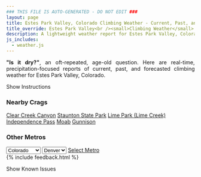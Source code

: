 ```yaml
---
### THIS FILE IS AUTO-GENERATED - DO NOT EDIT ###
layout: page
title: Estes Park Valley, Colorado Climbing Weather - Current, Past, and Forecasted Report
title_override: Estes Park Valley<br /><small>Climbing Weather</small>
description: A lightweight weather report for Estes Park Valley, Colorado. Optimized for slow internet connections.
js_includes:
  - weather.js
---
```


<section class="measure center lh-copy f5-ns f6 ph2 mv4" style="text-align: justify;">
<strong>"Is it dry?"</strong>, an oft-repeated, age-old question. Here are real-time,
precipitation-focused reports of current, past, and forecasted climbing weather for Estes Park Valley, Colorado.
</section>

<p id="settings-toggle" class="mw5 b center tc hover-light-red black-70 pointer">Show Instructions</p>
<section id="settings" class="overflow-hidden" style="display:none;">
    <div class="mv2 ph2 center">
        <div class="fn f6 tc pv2">
            <p class="measure lh-copy center"><strong>Show/hide hourly forecasts</strong> by clicking the desired day.</p>
            <hr class="mw5 p0 mv2 o-60 b0 bt b--light-red light-red bg-light-red">
            <p class="measure lh-copy center"><strong>Current and Past conditions</strong> are measured by the nearest weather station. <strong>Forecast conditions</strong> are calculated and polled separately.</p>
            <hr class="mw5 p0 mv2 o-60 b0 bt b--light-red light-red bg-light-red">
            <p class="measure lh-copy center"><strong>Having issues?</strong> Try <a id="clear-cache" class="no-underline relative fancy-link light-red hover-light-red" href="#">clearing the local cache</a>.</p>
            <hr class="mw5 p0 mv2 o-60 b0 bt b--light-red light-red bg-light-red">
            <p class="measure lh-copy center">Weather data sourced from <a class="no-underline fancy-link relative light-red" target="_blank" href="https://www.weather.gov/documentation/services-web-api">weather.gov</a>.</p>
        </div>
    </div>
</section>
<section id="weather" data-crag="estes-park-valley-colorado" class="mv4-ns mv3 ph2 center"></section>
<section id="nearby" class="tc lh-copy">
  <h3>Nearby Crags</h3>
<a class="nowrap no-underline fancy-link relative light-red mh3" href="/crags/clear-creek-canyon-colorado-weather.html">Clear Creek Canyon</a>
<a class="nowrap no-underline fancy-link relative light-red mh3" href="/crags/staunton-state-park-colorado-weather.html">Staunton State Park</a>
<a class="nowrap no-underline fancy-link relative light-red mh3" href="/crags/lime-park-lime-creek-colorado-weather.html">Lime Park (Lime Creek)</a>
<a class="nowrap no-underline fancy-link relative light-red mh3" href="/crags/independence-pass-colorado-weather.html">Independence Pass</a>
<a class="nowrap no-underline fancy-link relative light-red mh3" href="/crags/moab-utah-weather.html">Moab</a>
<a class="nowrap no-underline fancy-link relative light-red mh3" href="/crags/gunnison-colorado-weather.html">Gunnison</a>
</section>
<section id="nearby" class="tc lh-copy">
  <h3>Other Metros</h3>
  <select class="ma1 bg-near-white pa2" id="stateSel">
    <option value="Texas">Texas</option>
    <option value="Washington">Washington</option>
    <option value="Colorado" selected>Colorado</option>
    <option value="Tennessee">Tennessee</option>
    <option value="Utah">Utah</option>
    <option value="California">California</option>
  </select>
  <select class="ma1 bg-near-white pa2" id="citySel">
    <option value="Denver" selected>Denver</option>
  </select>
  <a id="selectMetro" class="f6 link dim ph3 pv2 ma1 dib white bg-light-red" href="/crags/denver-colorado-weather.html">Select Metro</a>
  <script>
    var states = [];
    states["Texas"] = "Austin"
    states["Washington"] = "Seattle"
    states["Colorado"] = "Denver"
    states["Tennessee"] = "Nashville"
    states["Utah"] = "Salt Lake City"
    states["California"] = "San Francisco|Los Angeles"
  </script>
</section>
{% include feedback.html %}
<p id="issues-toggle" class="mw5 b center tc hover-light-red black-70 pointer">Show Known Issues</p>
<section id="issues" class="overflow-hidden tc f6">
</section>

<script>
  var weekly_BOU_46_92 = {"updated":"2022-02-19T21:54:05+00:00","units":"us","forecastGenerator":"BaselineForecastGenerator","generatedAt":"2022-02-20T08:36:41+00:00","updateTime":"2022-02-19T21:54:05+00:00","validTimes":"2022-02-19T15:00:00+00:00/P7DT13H","elevation":{"unitCode":"wmoUnit:m","value":2542.9464},"periods":[{"number":1,"name":"Overnight","startTime":"2022-02-20T01:00:00-07:00","endTime":"2022-02-20T06:00:00-07:00","isDaytime":false,"temperature":28,"temperatureUnit":"F","temperatureTrend":null,"windSpeed":"24 to 33 mph","windDirection":"WSW","icon":"https://api.weather.gov/icons/land/night/wind_sct?size=medium","shortForecast":"Partly Cloudy","detailedForecast":"Partly cloudy, with a low around 28. West southwest wind 24 to 33 mph, with gusts as high as 53 mph."},{"number":2,"name":"Sunday","startTime":"2022-02-20T06:00:00-07:00","endTime":"2022-02-20T18:00:00-07:00","isDaytime":true,"temperature":47,"temperatureUnit":"F","temperatureTrend":"falling","windSpeed":"15 to 22 mph","windDirection":"SW","icon":"https://api.weather.gov/icons/land/day/wind_sct?size=medium","shortForecast":"Mostly Sunny","detailedForecast":"Mostly sunny. High near 47, with temperatures falling to around 41 in the afternoon. Southwest wind 15 to 22 mph, with gusts as high as 35 mph."},{"number":3,"name":"Sunday Night","startTime":"2022-02-20T18:00:00-07:00","endTime":"2022-02-21T06:00:00-07:00","isDaytime":false,"temperature":25,"temperatureUnit":"F","temperatureTrend":"rising","windSpeed":"14 to 17 mph","windDirection":"WSW","icon":"https://api.weather.gov/icons/land/night/sct/snow,20?size=medium","shortForecast":"Partly Cloudy then Slight Chance Light Snow","detailedForecast":"A slight chance of snow after 5am. Partly cloudy. Low around 25, with temperatures rising to around 28 overnight. West southwest wind 14 to 17 mph, with gusts as high as 28 mph. Chance of precipitation is 20%."},{"number":4,"name":"Washington's Birthday","startTime":"2022-02-21T06:00:00-07:00","endTime":"2022-02-21T18:00:00-07:00","isDaytime":true,"temperature":34,"temperatureUnit":"F","temperatureTrend":null,"windSpeed":"17 mph","windDirection":"SSW","icon":"https://api.weather.gov/icons/land/day/snow,70/snow,90?size=medium","shortForecast":"Snow","detailedForecast":"Snow. Partly sunny, with a high near 34. South southwest wind around 17 mph, with gusts as high as 31 mph. Chance of precipitation is 90%. New snow accumulation of 2 to 4 inches possible."},{"number":5,"name":"Monday Night","startTime":"2022-02-21T18:00:00-07:00","endTime":"2022-02-22T06:00:00-07:00","isDaytime":false,"temperature":4,"temperatureUnit":"F","temperatureTrend":null,"windSpeed":"8 to 14 mph","windDirection":"ESE","icon":"https://api.weather.gov/icons/land/night/snow,90/snow,70?size=medium","shortForecast":"Snow","detailedForecast":"Snow. Mostly cloudy, with a low around 4. East southeast wind 8 to 14 mph, with gusts as high as 24 mph. Chance of precipitation is 90%. New snow accumulation of 2 to 4 inches possible."},{"number":6,"name":"Tuesday","startTime":"2022-02-22T06:00:00-07:00","endTime":"2022-02-22T18:00:00-07:00","isDaytime":true,"temperature":11,"temperatureUnit":"F","temperatureTrend":null,"windSpeed":"8 to 15 mph","windDirection":"SE","icon":"https://api.weather.gov/icons/land/day/snow,80/snow,90?size=medium","shortForecast":"Light Snow","detailedForecast":"Snow. Mostly cloudy, with a high near 11. Chance of precipitation is 90%. New snow accumulation of 1 to 3 inches possible."},{"number":7,"name":"Tuesday Night","startTime":"2022-02-22T18:00:00-07:00","endTime":"2022-02-23T06:00:00-07:00","isDaytime":false,"temperature":-2,"temperatureUnit":"F","temperatureTrend":null,"windSpeed":"13 mph","windDirection":"SSE","icon":"https://api.weather.gov/icons/land/night/snow,90/snow,80?size=medium","shortForecast":"Light Snow","detailedForecast":"Snow. Cloudy, with a low around -2. Chance of precipitation is 90%. New snow accumulation of 1 to 3 inches possible."},{"number":8,"name":"Wednesday","startTime":"2022-02-23T06:00:00-07:00","endTime":"2022-02-23T18:00:00-07:00","isDaytime":true,"temperature":10,"temperatureUnit":"F","temperatureTrend":null,"windSpeed":"12 to 15 mph","windDirection":"SSE","icon":"https://api.weather.gov/icons/land/day/snow?size=medium","shortForecast":"Snow","detailedForecast":"Snow. Mostly cloudy, with a high near 10. New snow accumulation of 2 to 4 inches possible."},{"number":9,"name":"Wednesday Night","startTime":"2022-02-23T18:00:00-07:00","endTime":"2022-02-24T06:00:00-07:00","isDaytime":false,"temperature":1,"temperatureUnit":"F","temperatureTrend":null,"windSpeed":"13 mph","windDirection":"SW","icon":"https://api.weather.gov/icons/land/night/snow?size=medium","shortForecast":"Light Snow Likely","detailedForecast":"Snow likely before 5am. Mostly cloudy, with a low around 1. New snow accumulation of less than one inch possible."},{"number":10,"name":"Thursday","startTime":"2022-02-24T06:00:00-07:00","endTime":"2022-02-24T18:00:00-07:00","isDaytime":true,"temperature":21,"temperatureUnit":"F","temperatureTrend":null,"windSpeed":"10 to 16 mph","windDirection":"W","icon":"https://api.weather.gov/icons/land/day/snow?size=medium","shortForecast":"Chance Light Snow","detailedForecast":"A chance of snow between 11am and 5pm. Mostly sunny, with a high near 21."},{"number":11,"name":"Thursday Night","startTime":"2022-02-24T18:00:00-07:00","endTime":"2022-02-25T06:00:00-07:00","isDaytime":false,"temperature":5,"temperatureUnit":"F","temperatureTrend":null,"windSpeed":"16 to 20 mph","windDirection":"W","icon":"https://api.weather.gov/icons/land/night/blizzard?size=medium","shortForecast":"Patchy Blowing Snow","detailedForecast":"Patchy blowing snow after 11pm. Partly cloudy, with a low around 5."},{"number":12,"name":"Friday","startTime":"2022-02-25T06:00:00-07:00","endTime":"2022-02-25T18:00:00-07:00","isDaytime":true,"temperature":26,"temperatureUnit":"F","temperatureTrend":null,"windSpeed":"17 to 21 mph","windDirection":"W","icon":"https://api.weather.gov/icons/land/day/blizzard?size=medium","shortForecast":"Patchy Blowing Snow","detailedForecast":"Patchy blowing snow before 5pm. Mostly sunny, with a high near 26."},{"number":13,"name":"Friday Night","startTime":"2022-02-25T18:00:00-07:00","endTime":"2022-02-26T06:00:00-07:00","isDaytime":false,"temperature":12,"temperatureUnit":"F","temperatureTrend":null,"windSpeed":"17 mph","windDirection":"W","icon":"https://api.weather.gov/icons/land/night/sct?size=medium","shortForecast":"Partly Cloudy","detailedForecast":"Partly cloudy, with a low around 12."},{"number":14,"name":"Saturday","startTime":"2022-02-26T06:00:00-07:00","endTime":"2022-02-26T18:00:00-07:00","isDaytime":true,"temperature":32,"temperatureUnit":"F","temperatureTrend":null,"windSpeed":"17 mph","windDirection":"W","icon":"https://api.weather.gov/icons/land/day/blizzard?size=medium","shortForecast":"Patchy Blowing Snow","detailedForecast":"Patchy blowing snow between 11am and 5pm. Mostly sunny, with a high near 32."}]}
  var hourly_BOU_46_92 = {"@context":["https://geojson.org/geojson-ld/geojson-context.jsonld",{"@version":"1.1","wx":"https://api.weather.gov/ontology#","geo":"http://www.opengis.net/ont/geosparql#","unit":"http://codes.wmo.int/common/unit/","@vocab":"https://api.weather.gov/ontology#"}],"type":"Feature","geometry":{"type":"Polygon","coordinates":[[[-105.5332704,40.4141984],[-105.5310309,40.3922896],[-105.5022871,40.393991199999995],[-105.5045206,40.415900099999995],[-105.5332704,40.4141984]]]},"properties":{"updated":"2022-02-19T21:54:05+00:00","units":"us","forecastGenerator":"HourlyForecastGenerator","generatedAt":"2022-02-20T08:36:43+00:00","updateTime":"2022-02-19T21:54:05+00:00","validTimes":"2022-02-19T15:00:00+00:00/P7DT13H","elevation":{"unitCode":"wmoUnit:m","value":2542.9464},"periods":[{"number":1,"name":"","startTime":"2022-02-20T01:00:00-07:00","endTime":"2022-02-20T02:00:00-07:00","isDaytime":false,"temperature":30,"temperatureUnit":"F","temperatureTrend":null,"windSpeed":"33 mph","windDirection":"W","icon":"https://api.weather.gov/icons/land/night/wind_few?size=small","shortForecast":"Mostly Clear","detailedForecast":""},{"number":2,"name":"","startTime":"2022-02-20T02:00:00-07:00","endTime":"2022-02-20T03:00:00-07:00","isDaytime":false,"temperature":30,"temperatureUnit":"F","temperatureTrend":null,"windSpeed":"31 mph","windDirection":"W","icon":"https://api.weather.gov/icons/land/night/wind_few?size=small","shortForecast":"Mostly Clear","detailedForecast":""},{"number":3,"name":"","startTime":"2022-02-20T03:00:00-07:00","endTime":"2022-02-20T04:00:00-07:00","isDaytime":false,"temperature":29,"temperatureUnit":"F","temperatureTrend":null,"windSpeed":"30 mph","windDirection":"WSW","icon":"https://api.weather.gov/icons/land/night/wind_sct?size=small","shortForecast":"Partly Cloudy","detailedForecast":""},{"number":4,"name":"","startTime":"2022-02-20T04:00:00-07:00","endTime":"2022-02-20T05:00:00-07:00","isDaytime":false,"temperature":29,"temperatureUnit":"F","temperatureTrend":null,"windSpeed":"29 mph","windDirection":"W","icon":"https://api.weather.gov/icons/land/night/wind_sct?size=small","shortForecast":"Partly Cloudy","detailedForecast":""},{"number":5,"name":"","startTime":"2022-02-20T05:00:00-07:00","endTime":"2022-02-20T06:00:00-07:00","isDaytime":false,"temperature":28,"temperatureUnit":"F","temperatureTrend":null,"windSpeed":"24 mph","windDirection":"WSW","icon":"https://api.weather.gov/icons/land/night/wind_sct?size=small","shortForecast":"Partly Cloudy","detailedForecast":""},{"number":6,"name":"","startTime":"2022-02-20T06:00:00-07:00","endTime":"2022-02-20T07:00:00-07:00","isDaytime":true,"temperature":28,"temperatureUnit":"F","temperatureTrend":null,"windSpeed":"22 mph","windDirection":"WSW","icon":"https://api.weather.gov/icons/land/day/wind_sct?size=small","shortForecast":"Mostly Sunny","detailedForecast":""},{"number":7,"name":"","startTime":"2022-02-20T07:00:00-07:00","endTime":"2022-02-20T08:00:00-07:00","isDaytime":true,"temperature":28,"temperatureUnit":"F","temperatureTrend":null,"windSpeed":"16 mph","windDirection":"SW","icon":"https://api.weather.gov/icons/land/day/sct?size=small","shortForecast":"Mostly Sunny","detailedForecast":""},{"number":8,"name":"","startTime":"2022-02-20T08:00:00-07:00","endTime":"2022-02-20T09:00:00-07:00","isDaytime":true,"temperature":30,"temperatureUnit":"F","temperatureTrend":null,"windSpeed":"15 mph","windDirection":"SW","icon":"https://api.weather.gov/icons/land/day/sct?size=small","shortForecast":"Mostly Sunny","detailedForecast":""},{"number":9,"name":"","startTime":"2022-02-20T09:00:00-07:00","endTime":"2022-02-20T10:00:00-07:00","isDaytime":true,"temperature":34,"temperatureUnit":"F","temperatureTrend":null,"windSpeed":"17 mph","windDirection":"SW","icon":"https://api.weather.gov/icons/land/day/sct?size=small","shortForecast":"Mostly Sunny","detailedForecast":""},{"number":10,"name":"","startTime":"2022-02-20T10:00:00-07:00","endTime":"2022-02-20T11:00:00-07:00","isDaytime":true,"temperature":38,"temperatureUnit":"F","temperatureTrend":null,"windSpeed":"17 mph","windDirection":"SW","icon":"https://api.weather.gov/icons/land/day/sct?size=small","shortForecast":"Mostly Sunny","detailedForecast":""},{"number":11,"name":"","startTime":"2022-02-20T11:00:00-07:00","endTime":"2022-02-20T12:00:00-07:00","isDaytime":true,"temperature":43,"temperatureUnit":"F","temperatureTrend":null,"windSpeed":"16 mph","windDirection":"SW","icon":"https://api.weather.gov/icons/land/day/few?size=small","shortForecast":"Sunny","detailedForecast":""},{"number":12,"name":"","startTime":"2022-02-20T12:00:00-07:00","endTime":"2022-02-20T13:00:00-07:00","isDaytime":true,"temperature":46,"temperatureUnit":"F","temperatureTrend":null,"windSpeed":"17 mph","windDirection":"SW","icon":"https://api.weather.gov/icons/land/day/few?size=small","shortForecast":"Sunny","detailedForecast":""},{"number":13,"name":"","startTime":"2022-02-20T13:00:00-07:00","endTime":"2022-02-20T14:00:00-07:00","isDaytime":true,"temperature":47,"temperatureUnit":"F","temperatureTrend":null,"windSpeed":"20 mph","windDirection":"SW","icon":"https://api.weather.gov/icons/land/day/few?size=small","shortForecast":"Sunny","detailedForecast":""},{"number":14,"name":"","startTime":"2022-02-20T14:00:00-07:00","endTime":"2022-02-20T15:00:00-07:00","isDaytime":true,"temperature":46,"temperatureUnit":"F","temperatureTrend":null,"windSpeed":"20 mph","windDirection":"SW","icon":"https://api.weather.gov/icons/land/day/few?size=small","shortForecast":"Sunny","detailedForecast":""},{"number":15,"name":"","startTime":"2022-02-20T15:00:00-07:00","endTime":"2022-02-20T16:00:00-07:00","isDaytime":true,"temperature":45,"temperatureUnit":"F","temperatureTrend":null,"windSpeed":"18 mph","windDirection":"SW","icon":"https://api.weather.gov/icons/land/day/few?size=small","shortForecast":"Sunny","detailedForecast":""},{"number":16,"name":"","startTime":"2022-02-20T16:00:00-07:00","endTime":"2022-02-20T17:00:00-07:00","isDaytime":true,"temperature":44,"temperatureUnit":"F","temperatureTrend":null,"windSpeed":"18 mph","windDirection":"SW","icon":"https://api.weather.gov/icons/land/day/few?size=small","shortForecast":"Sunny","detailedForecast":""},{"number":17,"name":"","startTime":"2022-02-20T17:00:00-07:00","endTime":"2022-02-20T18:00:00-07:00","isDaytime":true,"temperature":41,"temperatureUnit":"F","temperatureTrend":null,"windSpeed":"17 mph","windDirection":"SW","icon":"https://api.weather.gov/icons/land/day/sct?size=small","shortForecast":"Mostly Sunny","detailedForecast":""},{"number":18,"name":"","startTime":"2022-02-20T18:00:00-07:00","endTime":"2022-02-20T19:00:00-07:00","isDaytime":false,"temperature":40,"temperatureUnit":"F","temperatureTrend":null,"windSpeed":"16 mph","windDirection":"SW","icon":"https://api.weather.gov/icons/land/night/sct?size=small","shortForecast":"Partly Cloudy","detailedForecast":""},{"number":19,"name":"","startTime":"2022-02-20T19:00:00-07:00","endTime":"2022-02-20T20:00:00-07:00","isDaytime":false,"temperature":38,"temperatureUnit":"F","temperatureTrend":null,"windSpeed":"15 mph","windDirection":"WSW","icon":"https://api.weather.gov/icons/land/night/sct?size=small","shortForecast":"Partly Cloudy","detailedForecast":""},{"number":20,"name":"","startTime":"2022-02-20T20:00:00-07:00","endTime":"2022-02-20T21:00:00-07:00","isDaytime":false,"temperature":36,"temperatureUnit":"F","temperatureTrend":null,"windSpeed":"15 mph","windDirection":"WSW","icon":"https://api.weather.gov/icons/land/night/sct?size=small","shortForecast":"Partly Cloudy","detailedForecast":""},{"number":21,"name":"","startTime":"2022-02-20T21:00:00-07:00","endTime":"2022-02-20T22:00:00-07:00","isDaytime":false,"temperature":36,"temperatureUnit":"F","temperatureTrend":null,"windSpeed":"15 mph","windDirection":"WSW","icon":"https://api.weather.gov/icons/land/night/sct?size=small","shortForecast":"Partly Cloudy","detailedForecast":""},{"number":22,"name":"","startTime":"2022-02-20T22:00:00-07:00","endTime":"2022-02-20T23:00:00-07:00","isDaytime":false,"temperature":36,"temperatureUnit":"F","temperatureTrend":null,"windSpeed":"16 mph","windDirection":"WSW","icon":"https://api.weather.gov/icons/land/night/sct?size=small","shortForecast":"Partly Cloudy","detailedForecast":""},{"number":23,"name":"","startTime":"2022-02-20T23:00:00-07:00","endTime":"2022-02-21T00:00:00-07:00","isDaytime":false,"temperature":35,"temperatureUnit":"F","temperatureTrend":null,"windSpeed":"17 mph","windDirection":"WSW","icon":"https://api.weather.gov/icons/land/night/sct?size=small","shortForecast":"Partly Cloudy","detailedForecast":""},{"number":24,"name":"","startTime":"2022-02-21T00:00:00-07:00","endTime":"2022-02-21T01:00:00-07:00","isDaytime":false,"temperature":34,"temperatureUnit":"F","temperatureTrend":null,"windSpeed":"17 mph","windDirection":"WSW","icon":"https://api.weather.gov/icons/land/night/sct?size=small","shortForecast":"Partly Cloudy","detailedForecast":""},{"number":25,"name":"","startTime":"2022-02-21T01:00:00-07:00","endTime":"2022-02-21T02:00:00-07:00","isDaytime":false,"temperature":33,"temperatureUnit":"F","temperatureTrend":null,"windSpeed":"17 mph","windDirection":"W","icon":"https://api.weather.gov/icons/land/night/sct?size=small","shortForecast":"Partly Cloudy","detailedForecast":""},{"number":26,"name":"","startTime":"2022-02-21T02:00:00-07:00","endTime":"2022-02-21T03:00:00-07:00","isDaytime":false,"temperature":31,"temperatureUnit":"F","temperatureTrend":null,"windSpeed":"17 mph","windDirection":"W","icon":"https://api.weather.gov/icons/land/night/sct?size=small","shortForecast":"Partly Cloudy","detailedForecast":""},{"number":27,"name":"","startTime":"2022-02-21T03:00:00-07:00","endTime":"2022-02-21T04:00:00-07:00","isDaytime":false,"temperature":29,"temperatureUnit":"F","temperatureTrend":null,"windSpeed":"16 mph","windDirection":"W","icon":"https://api.weather.gov/icons/land/night/sct?size=small","shortForecast":"Partly Cloudy","detailedForecast":""},{"number":28,"name":"","startTime":"2022-02-21T04:00:00-07:00","endTime":"2022-02-21T05:00:00-07:00","isDaytime":false,"temperature":29,"temperatureUnit":"F","temperatureTrend":null,"windSpeed":"16 mph","windDirection":"W","icon":"https://api.weather.gov/icons/land/night/sct?size=small","shortForecast":"Partly Cloudy","detailedForecast":""},{"number":29,"name":"","startTime":"2022-02-21T05:00:00-07:00","endTime":"2022-02-21T06:00:00-07:00","isDaytime":false,"temperature":28,"temperatureUnit":"F","temperatureTrend":null,"windSpeed":"14 mph","windDirection":"WSW","icon":"https://api.weather.gov/icons/land/night/snow?size=small","shortForecast":"Slight Chance Light Snow","detailedForecast":""},{"number":30,"name":"","startTime":"2022-02-21T06:00:00-07:00","endTime":"2022-02-21T07:00:00-07:00","isDaytime":true,"temperature":28,"temperatureUnit":"F","temperatureTrend":null,"windSpeed":"15 mph","windDirection":"WSW","icon":"https://api.weather.gov/icons/land/day/snow?size=small","shortForecast":"Slight Chance Light Snow","detailedForecast":""},{"number":31,"name":"","startTime":"2022-02-21T07:00:00-07:00","endTime":"2022-02-21T08:00:00-07:00","isDaytime":true,"temperature":28,"temperatureUnit":"F","temperatureTrend":null,"windSpeed":"15 mph","windDirection":"WSW","icon":"https://api.weather.gov/icons/land/day/snow?size=small","shortForecast":"Slight Chance Light Snow","detailedForecast":""},{"number":32,"name":"","startTime":"2022-02-21T08:00:00-07:00","endTime":"2022-02-21T09:00:00-07:00","isDaytime":true,"temperature":28,"temperatureUnit":"F","temperatureTrend":null,"windSpeed":"16 mph","windDirection":"WSW","icon":"https://api.weather.gov/icons/land/day/snow?size=small","shortForecast":"Slight Chance Light Snow","detailedForecast":""},{"number":33,"name":"","startTime":"2022-02-21T09:00:00-07:00","endTime":"2022-02-21T10:00:00-07:00","isDaytime":true,"temperature":29,"temperatureUnit":"F","temperatureTrend":null,"windSpeed":"16 mph","windDirection":"WSW","icon":"https://api.weather.gov/icons/land/day/snow?size=small","shortForecast":"Slight Chance Light Snow","detailedForecast":""},{"number":34,"name":"","startTime":"2022-02-21T10:00:00-07:00","endTime":"2022-02-21T11:00:00-07:00","isDaytime":true,"temperature":30,"temperatureUnit":"F","temperatureTrend":null,"windSpeed":"17 mph","windDirection":"SW","icon":"https://api.weather.gov/icons/land/day/snow?size=small","shortForecast":"Slight Chance Light Snow","detailedForecast":""},{"number":35,"name":"","startTime":"2022-02-21T11:00:00-07:00","endTime":"2022-02-21T12:00:00-07:00","isDaytime":true,"temperature":31,"temperatureUnit":"F","temperatureTrend":null,"windSpeed":"17 mph","windDirection":"SW","icon":"https://api.weather.gov/icons/land/day/snow?size=small","shortForecast":"Light Snow Likely","detailedForecast":""},{"number":36,"name":"","startTime":"2022-02-21T12:00:00-07:00","endTime":"2022-02-21T13:00:00-07:00","isDaytime":true,"temperature":31,"temperatureUnit":"F","temperatureTrend":null,"windSpeed":"17 mph","windDirection":"SW","icon":"https://api.weather.gov/icons/land/day/snow?size=small","shortForecast":"Light Snow Likely","detailedForecast":""},{"number":37,"name":"","startTime":"2022-02-21T13:00:00-07:00","endTime":"2022-02-21T14:00:00-07:00","isDaytime":true,"temperature":31,"temperatureUnit":"F","temperatureTrend":null,"windSpeed":"17 mph","windDirection":"SSW","icon":"https://api.weather.gov/icons/land/day/snow?size=small","shortForecast":"Light Snow Likely","detailedForecast":""},{"number":38,"name":"","startTime":"2022-02-21T14:00:00-07:00","endTime":"2022-02-21T15:00:00-07:00","isDaytime":true,"temperature":30,"temperatureUnit":"F","temperatureTrend":null,"windSpeed":"17 mph","windDirection":"SSW","icon":"https://api.weather.gov/icons/land/day/snow?size=small","shortForecast":"Light Snow Likely","detailedForecast":""},{"number":39,"name":"","startTime":"2022-02-21T15:00:00-07:00","endTime":"2022-02-21T16:00:00-07:00","isDaytime":true,"temperature":29,"temperatureUnit":"F","temperatureTrend":null,"windSpeed":"16 mph","windDirection":"S","icon":"https://api.weather.gov/icons/land/day/snow?size=small","shortForecast":"Light Snow Likely","detailedForecast":""},{"number":40,"name":"","startTime":"2022-02-21T16:00:00-07:00","endTime":"2022-02-21T17:00:00-07:00","isDaytime":true,"temperature":27,"temperatureUnit":"F","temperatureTrend":null,"windSpeed":"16 mph","windDirection":"SE","icon":"https://api.weather.gov/icons/land/day/snow?size=small","shortForecast":"Light Snow Likely","detailedForecast":""},{"number":41,"name":"","startTime":"2022-02-21T17:00:00-07:00","endTime":"2022-02-21T18:00:00-07:00","isDaytime":true,"temperature":26,"temperatureUnit":"F","temperatureTrend":null,"windSpeed":"15 mph","windDirection":"ESE","icon":"https://api.weather.gov/icons/land/day/snow?size=small","shortForecast":"Snow","detailedForecast":""},{"number":42,"name":"","startTime":"2022-02-21T18:00:00-07:00","endTime":"2022-02-21T19:00:00-07:00","isDaytime":false,"temperature":23,"temperatureUnit":"F","temperatureTrend":null,"windSpeed":"14 mph","windDirection":"ESE","icon":"https://api.weather.gov/icons/land/night/snow?size=small","shortForecast":"Snow","detailedForecast":""},{"number":43,"name":"","startTime":"2022-02-21T19:00:00-07:00","endTime":"2022-02-21T20:00:00-07:00","isDaytime":false,"temperature":20,"temperatureUnit":"F","temperatureTrend":null,"windSpeed":"14 mph","windDirection":"ESE","icon":"https://api.weather.gov/icons/land/night/snow?size=small","shortForecast":"Snow","detailedForecast":""},{"number":44,"name":"","startTime":"2022-02-21T20:00:00-07:00","endTime":"2022-02-21T21:00:00-07:00","isDaytime":false,"temperature":17,"temperatureUnit":"F","temperatureTrend":null,"windSpeed":"13 mph","windDirection":"E","icon":"https://api.weather.gov/icons/land/night/snow?size=small","shortForecast":"Snow","detailedForecast":""},{"number":45,"name":"","startTime":"2022-02-21T21:00:00-07:00","endTime":"2022-02-21T22:00:00-07:00","isDaytime":false,"temperature":15,"temperatureUnit":"F","temperatureTrend":null,"windSpeed":"13 mph","windDirection":"E","icon":"https://api.weather.gov/icons/land/night/snow?size=small","shortForecast":"Snow","detailedForecast":""},{"number":46,"name":"","startTime":"2022-02-21T22:00:00-07:00","endTime":"2022-02-21T23:00:00-07:00","isDaytime":false,"temperature":14,"temperatureUnit":"F","temperatureTrend":null,"windSpeed":"13 mph","windDirection":"ESE","icon":"https://api.weather.gov/icons/land/night/snow?size=small","shortForecast":"Snow","detailedForecast":""},{"number":47,"name":"","startTime":"2022-02-21T23:00:00-07:00","endTime":"2022-02-22T00:00:00-07:00","isDaytime":false,"temperature":13,"temperatureUnit":"F","temperatureTrend":null,"windSpeed":"13 mph","windDirection":"ESE","icon":"https://api.weather.gov/icons/land/night/snow?size=small","shortForecast":"Light Snow Likely","detailedForecast":""},{"number":48,"name":"","startTime":"2022-02-22T00:00:00-07:00","endTime":"2022-02-22T01:00:00-07:00","isDaytime":false,"temperature":12,"temperatureUnit":"F","temperatureTrend":null,"windSpeed":"12 mph","windDirection":"ESE","icon":"https://api.weather.gov/icons/land/night/snow?size=small","shortForecast":"Light Snow Likely","detailedForecast":""},{"number":49,"name":"","startTime":"2022-02-22T01:00:00-07:00","endTime":"2022-02-22T02:00:00-07:00","isDaytime":false,"temperature":11,"temperatureUnit":"F","temperatureTrend":null,"windSpeed":"12 mph","windDirection":"ESE","icon":"https://api.weather.gov/icons/land/night/snow?size=small","shortForecast":"Light Snow Likely","detailedForecast":""},{"number":50,"name":"","startTime":"2022-02-22T02:00:00-07:00","endTime":"2022-02-22T03:00:00-07:00","isDaytime":false,"temperature":10,"temperatureUnit":"F","temperatureTrend":null,"windSpeed":"10 mph","windDirection":"ESE","icon":"https://api.weather.gov/icons/land/night/snow?size=small","shortForecast":"Light Snow Likely","detailedForecast":""},{"number":51,"name":"","startTime":"2022-02-22T03:00:00-07:00","endTime":"2022-02-22T04:00:00-07:00","isDaytime":false,"temperature":9,"temperatureUnit":"F","temperatureTrend":null,"windSpeed":"9 mph","windDirection":"ESE","icon":"https://api.weather.gov/icons/land/night/snow?size=small","shortForecast":"Light Snow Likely","detailedForecast":""},{"number":52,"name":"","startTime":"2022-02-22T04:00:00-07:00","endTime":"2022-02-22T05:00:00-07:00","isDaytime":false,"temperature":9,"temperatureUnit":"F","temperatureTrend":null,"windSpeed":"8 mph","windDirection":"SE","icon":"https://api.weather.gov/icons/land/night/snow?size=small","shortForecast":"Light Snow Likely","detailedForecast":""},{"number":53,"name":"","startTime":"2022-02-22T05:00:00-07:00","endTime":"2022-02-22T06:00:00-07:00","isDaytime":false,"temperature":8,"temperatureUnit":"F","temperatureTrend":null,"windSpeed":"8 mph","windDirection":"SE","icon":"https://api.weather.gov/icons/land/night/snow?size=small","shortForecast":"Chance Light Snow","detailedForecast":""},{"number":54,"name":"","startTime":"2022-02-22T06:00:00-07:00","endTime":"2022-02-22T07:00:00-07:00","isDaytime":true,"temperature":8,"temperatureUnit":"F","temperatureTrend":null,"windSpeed":"8 mph","windDirection":"SE","icon":"https://api.weather.gov/icons/land/day/snow?size=small","shortForecast":"Chance Light Snow","detailedForecast":""},{"number":55,"name":"","startTime":"2022-02-22T07:00:00-07:00","endTime":"2022-02-22T08:00:00-07:00","isDaytime":true,"temperature":7,"temperatureUnit":"F","temperatureTrend":null,"windSpeed":"9 mph","windDirection":"SE","icon":"https://api.weather.gov/icons/land/day/snow?size=small","shortForecast":"Chance Light Snow","detailedForecast":""},{"number":56,"name":"","startTime":"2022-02-22T08:00:00-07:00","endTime":"2022-02-22T09:00:00-07:00","isDaytime":true,"temperature":7,"temperatureUnit":"F","temperatureTrend":null,"windSpeed":"10 mph","windDirection":"SE","icon":"https://api.weather.gov/icons/land/day/snow?size=small","shortForecast":"Chance Light Snow","detailedForecast":""},{"number":57,"name":"","startTime":"2022-02-22T09:00:00-07:00","endTime":"2022-02-22T10:00:00-07:00","isDaytime":true,"temperature":8,"temperatureUnit":"F","temperatureTrend":null,"windSpeed":"12 mph","windDirection":"SE","icon":"https://api.weather.gov/icons/land/day/snow?size=small","shortForecast":"Chance Light Snow","detailedForecast":""},{"number":58,"name":"","startTime":"2022-02-22T10:00:00-07:00","endTime":"2022-02-22T11:00:00-07:00","isDaytime":true,"temperature":8,"temperatureUnit":"F","temperatureTrend":null,"windSpeed":"12 mph","windDirection":"SE","icon":"https://api.weather.gov/icons/land/day/snow?size=small","shortForecast":"Chance Light Snow","detailedForecast":""},{"number":59,"name":"","startTime":"2022-02-22T11:00:00-07:00","endTime":"2022-02-22T12:00:00-07:00","isDaytime":true,"temperature":9,"temperatureUnit":"F","temperatureTrend":null,"windSpeed":"13 mph","windDirection":"SE","icon":"https://api.weather.gov/icons/land/day/snow?size=small","shortForecast":"Light Snow","detailedForecast":""},{"number":60,"name":"","startTime":"2022-02-22T12:00:00-07:00","endTime":"2022-02-22T13:00:00-07:00","isDaytime":true,"temperature":9,"temperatureUnit":"F","temperatureTrend":null,"windSpeed":"14 mph","windDirection":"SE","icon":"https://api.weather.gov/icons/land/day/snow?size=small","shortForecast":"Light Snow","detailedForecast":""},{"number":61,"name":"","startTime":"2022-02-22T13:00:00-07:00","endTime":"2022-02-22T14:00:00-07:00","isDaytime":true,"temperature":9,"temperatureUnit":"F","temperatureTrend":null,"windSpeed":"15 mph","windDirection":"SE","icon":"https://api.weather.gov/icons/land/day/snow?size=small","shortForecast":"Light Snow","detailedForecast":""},{"number":62,"name":"","startTime":"2022-02-22T14:00:00-07:00","endTime":"2022-02-22T15:00:00-07:00","isDaytime":true,"temperature":9,"temperatureUnit":"F","temperatureTrend":null,"windSpeed":"15 mph","windDirection":"SE","icon":"https://api.weather.gov/icons/land/day/snow?size=small","shortForecast":"Light Snow","detailedForecast":""},{"number":63,"name":"","startTime":"2022-02-22T15:00:00-07:00","endTime":"2022-02-22T16:00:00-07:00","isDaytime":true,"temperature":8,"temperatureUnit":"F","temperatureTrend":null,"windSpeed":"15 mph","windDirection":"SE","icon":"https://api.weather.gov/icons/land/day/snow?size=small","shortForecast":"Light Snow","detailedForecast":""},{"number":64,"name":"","startTime":"2022-02-22T16:00:00-07:00","endTime":"2022-02-22T17:00:00-07:00","isDaytime":true,"temperature":8,"temperatureUnit":"F","temperatureTrend":null,"windSpeed":"14 mph","windDirection":"SE","icon":"https://api.weather.gov/icons/land/day/snow?size=small","shortForecast":"Light Snow","detailedForecast":""},{"number":65,"name":"","startTime":"2022-02-22T17:00:00-07:00","endTime":"2022-02-22T18:00:00-07:00","isDaytime":true,"temperature":7,"temperatureUnit":"F","temperatureTrend":null,"windSpeed":"12 mph","windDirection":"SE","icon":"https://api.weather.gov/icons/land/day/snow?size=small","shortForecast":"Light Snow","detailedForecast":""},{"number":66,"name":"","startTime":"2022-02-22T18:00:00-07:00","endTime":"2022-02-22T19:00:00-07:00","isDaytime":false,"temperature":6,"temperatureUnit":"F","temperatureTrend":null,"windSpeed":"12 mph","windDirection":"SE","icon":"https://api.weather.gov/icons/land/night/snow?size=small","shortForecast":"Light Snow","detailedForecast":""},{"number":67,"name":"","startTime":"2022-02-22T19:00:00-07:00","endTime":"2022-02-22T20:00:00-07:00","isDaytime":false,"temperature":5,"temperatureUnit":"F","temperatureTrend":null,"windSpeed":"12 mph","windDirection":"SE","icon":"https://api.weather.gov/icons/land/night/snow?size=small","shortForecast":"Light Snow","detailedForecast":""},{"number":68,"name":"","startTime":"2022-02-22T20:00:00-07:00","endTime":"2022-02-22T21:00:00-07:00","isDaytime":false,"temperature":4,"temperatureUnit":"F","temperatureTrend":null,"windSpeed":"12 mph","windDirection":"SE","icon":"https://api.weather.gov/icons/land/night/snow?size=small","shortForecast":"Light Snow","detailedForecast":""},{"number":69,"name":"","startTime":"2022-02-22T21:00:00-07:00","endTime":"2022-02-22T22:00:00-07:00","isDaytime":false,"temperature":4,"temperatureUnit":"F","temperatureTrend":null,"windSpeed":"12 mph","windDirection":"SE","icon":"https://api.weather.gov/icons/land/night/snow?size=small","shortForecast":"Light Snow","detailedForecast":""},{"number":70,"name":"","startTime":"2022-02-22T22:00:00-07:00","endTime":"2022-02-22T23:00:00-07:00","isDaytime":false,"temperature":4,"temperatureUnit":"F","temperatureTrend":null,"windSpeed":"12 mph","windDirection":"SE","icon":"https://api.weather.gov/icons/land/night/snow?size=small","shortForecast":"Light Snow","detailedForecast":""},{"number":71,"name":"","startTime":"2022-02-22T23:00:00-07:00","endTime":"2022-02-23T00:00:00-07:00","isDaytime":false,"temperature":4,"temperatureUnit":"F","temperatureTrend":null,"windSpeed":"13 mph","windDirection":"SSE","icon":"https://api.weather.gov/icons/land/night/snow?size=small","shortForecast":"Light Snow","detailedForecast":""},{"number":72,"name":"","startTime":"2022-02-23T00:00:00-07:00","endTime":"2022-02-23T01:00:00-07:00","isDaytime":false,"temperature":3,"temperatureUnit":"F","temperatureTrend":null,"windSpeed":"13 mph","windDirection":"SSE","icon":"https://api.weather.gov/icons/land/night/snow?size=small","shortForecast":"Light Snow","detailedForecast":""},{"number":73,"name":"","startTime":"2022-02-23T01:00:00-07:00","endTime":"2022-02-23T02:00:00-07:00","isDaytime":false,"temperature":3,"temperatureUnit":"F","temperatureTrend":null,"windSpeed":"13 mph","windDirection":"SSE","icon":"https://api.weather.gov/icons/land/night/snow?size=small","shortForecast":"Light Snow","detailedForecast":""},{"number":74,"name":"","startTime":"2022-02-23T02:00:00-07:00","endTime":"2022-02-23T03:00:00-07:00","isDaytime":false,"temperature":2,"temperatureUnit":"F","temperatureTrend":null,"windSpeed":"13 mph","windDirection":"SSE","icon":"https://api.weather.gov/icons/land/night/snow?size=small","shortForecast":"Light Snow","detailedForecast":""},{"number":75,"name":"","startTime":"2022-02-23T03:00:00-07:00","endTime":"2022-02-23T04:00:00-07:00","isDaytime":false,"temperature":2,"temperatureUnit":"F","temperatureTrend":null,"windSpeed":"13 mph","windDirection":"SSE","icon":"https://api.weather.gov/icons/land/night/snow?size=small","shortForecast":"Light Snow","detailedForecast":""},{"number":76,"name":"","startTime":"2022-02-23T04:00:00-07:00","endTime":"2022-02-23T05:00:00-07:00","isDaytime":false,"temperature":2,"temperatureUnit":"F","temperatureTrend":null,"windSpeed":"13 mph","windDirection":"SSE","icon":"https://api.weather.gov/icons/land/night/snow?size=small","shortForecast":"Light Snow","detailedForecast":""},{"number":77,"name":"","startTime":"2022-02-23T05:00:00-07:00","endTime":"2022-02-23T06:00:00-07:00","isDaytime":false,"temperature":2,"temperatureUnit":"F","temperatureTrend":null,"windSpeed":"12 mph","windDirection":"S","icon":"https://api.weather.gov/icons/land/night/snow?size=small","shortForecast":"Light Snow Likely","detailedForecast":""},{"number":78,"name":"","startTime":"2022-02-23T06:00:00-07:00","endTime":"2022-02-23T07:00:00-07:00","isDaytime":true,"temperature":2,"temperatureUnit":"F","temperatureTrend":null,"windSpeed":"12 mph","windDirection":"S","icon":"https://api.weather.gov/icons/land/day/snow?size=small","shortForecast":"Light Snow Likely","detailedForecast":""},{"number":79,"name":"","startTime":"2022-02-23T07:00:00-07:00","endTime":"2022-02-23T08:00:00-07:00","isDaytime":true,"temperature":2,"temperatureUnit":"F","temperatureTrend":null,"windSpeed":"12 mph","windDirection":"S","icon":"https://api.weather.gov/icons/land/day/snow?size=small","shortForecast":"Light Snow Likely","detailedForecast":""},{"number":80,"name":"","startTime":"2022-02-23T08:00:00-07:00","endTime":"2022-02-23T09:00:00-07:00","isDaytime":true,"temperature":2,"temperatureUnit":"F","temperatureTrend":null,"windSpeed":"12 mph","windDirection":"S","icon":"https://api.weather.gov/icons/land/day/snow?size=small","shortForecast":"Light Snow Likely","detailedForecast":""},{"number":81,"name":"","startTime":"2022-02-23T09:00:00-07:00","endTime":"2022-02-23T10:00:00-07:00","isDaytime":true,"temperature":3,"temperatureUnit":"F","temperatureTrend":null,"windSpeed":"12 mph","windDirection":"S","icon":"https://api.weather.gov/icons/land/day/snow?size=small","shortForecast":"Light Snow Likely","detailedForecast":""},{"number":82,"name":"","startTime":"2022-02-23T10:00:00-07:00","endTime":"2022-02-23T11:00:00-07:00","isDaytime":true,"temperature":4,"temperatureUnit":"F","temperatureTrend":null,"windSpeed":"12 mph","windDirection":"S","icon":"https://api.weather.gov/icons/land/day/snow?size=small","shortForecast":"Light Snow Likely","detailedForecast":""},{"number":83,"name":"","startTime":"2022-02-23T11:00:00-07:00","endTime":"2022-02-23T12:00:00-07:00","isDaytime":true,"temperature":6,"temperatureUnit":"F","temperatureTrend":null,"windSpeed":"15 mph","windDirection":"SSE","icon":"https://api.weather.gov/icons/land/day/snow?size=small","shortForecast":"Snow","detailedForecast":""},{"number":84,"name":"","startTime":"2022-02-23T12:00:00-07:00","endTime":"2022-02-23T13:00:00-07:00","isDaytime":true,"temperature":7,"temperatureUnit":"F","temperatureTrend":null,"windSpeed":"15 mph","windDirection":"SSE","icon":"https://api.weather.gov/icons/land/day/snow?size=small","shortForecast":"Snow","detailedForecast":""},{"number":85,"name":"","startTime":"2022-02-23T13:00:00-07:00","endTime":"2022-02-23T14:00:00-07:00","isDaytime":true,"temperature":8,"temperatureUnit":"F","temperatureTrend":null,"windSpeed":"15 mph","windDirection":"SSE","icon":"https://api.weather.gov/icons/land/day/snow?size=small","shortForecast":"Snow","detailedForecast":""},{"number":86,"name":"","startTime":"2022-02-23T14:00:00-07:00","endTime":"2022-02-23T15:00:00-07:00","isDaytime":true,"temperature":9,"temperatureUnit":"F","temperatureTrend":null,"windSpeed":"15 mph","windDirection":"SSE","icon":"https://api.weather.gov/icons/land/day/snow?size=small","shortForecast":"Snow","detailedForecast":""},{"number":87,"name":"","startTime":"2022-02-23T15:00:00-07:00","endTime":"2022-02-23T16:00:00-07:00","isDaytime":true,"temperature":9,"temperatureUnit":"F","temperatureTrend":null,"windSpeed":"15 mph","windDirection":"SSE","icon":"https://api.weather.gov/icons/land/day/snow?size=small","shortForecast":"Snow","detailedForecast":""},{"number":88,"name":"","startTime":"2022-02-23T16:00:00-07:00","endTime":"2022-02-23T17:00:00-07:00","isDaytime":true,"temperature":9,"temperatureUnit":"F","temperatureTrend":null,"windSpeed":"15 mph","windDirection":"SSE","icon":"https://api.weather.gov/icons/land/day/snow?size=small","shortForecast":"Snow","detailedForecast":""},{"number":89,"name":"","startTime":"2022-02-23T17:00:00-07:00","endTime":"2022-02-23T18:00:00-07:00","isDaytime":true,"temperature":8,"temperatureUnit":"F","temperatureTrend":null,"windSpeed":"13 mph","windDirection":"SSE","icon":"https://api.weather.gov/icons/land/day/snow?size=small","shortForecast":"Light Snow Likely","detailedForecast":""},{"number":90,"name":"","startTime":"2022-02-23T18:00:00-07:00","endTime":"2022-02-23T19:00:00-07:00","isDaytime":false,"temperature":8,"temperatureUnit":"F","temperatureTrend":null,"windSpeed":"13 mph","windDirection":"SSE","icon":"https://api.weather.gov/icons/land/night/snow?size=small","shortForecast":"Light Snow Likely","detailedForecast":""},{"number":91,"name":"","startTime":"2022-02-23T19:00:00-07:00","endTime":"2022-02-23T20:00:00-07:00","isDaytime":false,"temperature":7,"temperatureUnit":"F","temperatureTrend":null,"windSpeed":"13 mph","windDirection":"SSE","icon":"https://api.weather.gov/icons/land/night/snow?size=small","shortForecast":"Light Snow Likely","detailedForecast":""},{"number":92,"name":"","startTime":"2022-02-23T20:00:00-07:00","endTime":"2022-02-23T21:00:00-07:00","isDaytime":false,"temperature":7,"temperatureUnit":"F","temperatureTrend":null,"windSpeed":"13 mph","windDirection":"SSE","icon":"https://api.weather.gov/icons/land/night/snow?size=small","shortForecast":"Light Snow Likely","detailedForecast":""},{"number":93,"name":"","startTime":"2022-02-23T21:00:00-07:00","endTime":"2022-02-23T22:00:00-07:00","isDaytime":false,"temperature":7,"temperatureUnit":"F","temperatureTrend":null,"windSpeed":"13 mph","windDirection":"SSE","icon":"https://api.weather.gov/icons/land/night/snow?size=small","shortForecast":"Light Snow Likely","detailedForecast":""},{"number":94,"name":"","startTime":"2022-02-23T22:00:00-07:00","endTime":"2022-02-23T23:00:00-07:00","isDaytime":false,"temperature":8,"temperatureUnit":"F","temperatureTrend":null,"windSpeed":"13 mph","windDirection":"SSE","icon":"https://api.weather.gov/icons/land/night/snow?size=small","shortForecast":"Light Snow Likely","detailedForecast":""},{"number":95,"name":"","startTime":"2022-02-23T23:00:00-07:00","endTime":"2022-02-24T00:00:00-07:00","isDaytime":false,"temperature":8,"temperatureUnit":"F","temperatureTrend":null,"windSpeed":"12 mph","windDirection":"WSW","icon":"https://api.weather.gov/icons/land/night/snow?size=small","shortForecast":"Chance Light Snow","detailedForecast":""},{"number":96,"name":"","startTime":"2022-02-24T00:00:00-07:00","endTime":"2022-02-24T01:00:00-07:00","isDaytime":false,"temperature":8,"temperatureUnit":"F","temperatureTrend":null,"windSpeed":"12 mph","windDirection":"WSW","icon":"https://api.weather.gov/icons/land/night/snow?size=small","shortForecast":"Chance Light Snow","detailedForecast":""},{"number":97,"name":"","startTime":"2022-02-24T01:00:00-07:00","endTime":"2022-02-24T02:00:00-07:00","isDaytime":false,"temperature":8,"temperatureUnit":"F","temperatureTrend":null,"windSpeed":"12 mph","windDirection":"WSW","icon":"https://api.weather.gov/icons/land/night/snow?size=small","shortForecast":"Chance Light Snow","detailedForecast":""},{"number":98,"name":"","startTime":"2022-02-24T02:00:00-07:00","endTime":"2022-02-24T03:00:00-07:00","isDaytime":false,"temperature":8,"temperatureUnit":"F","temperatureTrend":null,"windSpeed":"12 mph","windDirection":"WSW","icon":"https://api.weather.gov/icons/land/night/snow?size=small","shortForecast":"Chance Light Snow","detailedForecast":""},{"number":99,"name":"","startTime":"2022-02-24T03:00:00-07:00","endTime":"2022-02-24T04:00:00-07:00","isDaytime":false,"temperature":8,"temperatureUnit":"F","temperatureTrend":null,"windSpeed":"12 mph","windDirection":"WSW","icon":"https://api.weather.gov/icons/land/night/snow?size=small","shortForecast":"Chance Light Snow","detailedForecast":""},{"number":100,"name":"","startTime":"2022-02-24T04:00:00-07:00","endTime":"2022-02-24T05:00:00-07:00","isDaytime":false,"temperature":7,"temperatureUnit":"F","temperatureTrend":null,"windSpeed":"12 mph","windDirection":"WSW","icon":"https://api.weather.gov/icons/land/night/snow?size=small","shortForecast":"Chance Light Snow","detailedForecast":""},{"number":101,"name":"","startTime":"2022-02-24T05:00:00-07:00","endTime":"2022-02-24T06:00:00-07:00","isDaytime":false,"temperature":7,"temperatureUnit":"F","temperatureTrend":null,"windSpeed":"10 mph","windDirection":"W","icon":"https://api.weather.gov/icons/land/night/cold?size=small","shortForecast":"Mostly Cloudy","detailedForecast":""},{"number":102,"name":"","startTime":"2022-02-24T06:00:00-07:00","endTime":"2022-02-24T07:00:00-07:00","isDaytime":true,"temperature":7,"temperatureUnit":"F","temperatureTrend":null,"windSpeed":"10 mph","windDirection":"W","icon":"https://api.weather.gov/icons/land/day/cold?size=small","shortForecast":"Partly Sunny","detailedForecast":""},{"number":103,"name":"","startTime":"2022-02-24T07:00:00-07:00","endTime":"2022-02-24T08:00:00-07:00","isDaytime":true,"temperature":8,"temperatureUnit":"F","temperatureTrend":null,"windSpeed":"10 mph","windDirection":"W","icon":"https://api.weather.gov/icons/land/day/cold?size=small","shortForecast":"Partly Sunny","detailedForecast":""},{"number":104,"name":"","startTime":"2022-02-24T08:00:00-07:00","endTime":"2022-02-24T09:00:00-07:00","isDaytime":true,"temperature":9,"temperatureUnit":"F","temperatureTrend":null,"windSpeed":"10 mph","windDirection":"W","icon":"https://api.weather.gov/icons/land/day/cold?size=small","shortForecast":"Partly Sunny","detailedForecast":""},{"number":105,"name":"","startTime":"2022-02-24T09:00:00-07:00","endTime":"2022-02-24T10:00:00-07:00","isDaytime":true,"temperature":11,"temperatureUnit":"F","temperatureTrend":null,"windSpeed":"10 mph","windDirection":"W","icon":"https://api.weather.gov/icons/land/day/bkn?size=small","shortForecast":"Partly Sunny","detailedForecast":""},{"number":106,"name":"","startTime":"2022-02-24T10:00:00-07:00","endTime":"2022-02-24T11:00:00-07:00","isDaytime":true,"temperature":14,"temperatureUnit":"F","temperatureTrend":null,"windSpeed":"10 mph","windDirection":"W","icon":"https://api.weather.gov/icons/land/day/bkn?size=small","shortForecast":"Partly Sunny","detailedForecast":""},{"number":107,"name":"","startTime":"2022-02-24T11:00:00-07:00","endTime":"2022-02-24T12:00:00-07:00","isDaytime":true,"temperature":16,"temperatureUnit":"F","temperatureTrend":null,"windSpeed":"14 mph","windDirection":"W","icon":"https://api.weather.gov/icons/land/day/snow?size=small","shortForecast":"Chance Light Snow","detailedForecast":""},{"number":108,"name":"","startTime":"2022-02-24T12:00:00-07:00","endTime":"2022-02-24T13:00:00-07:00","isDaytime":true,"temperature":17,"temperatureUnit":"F","temperatureTrend":null,"windSpeed":"14 mph","windDirection":"W","icon":"https://api.weather.gov/icons/land/day/snow?size=small","shortForecast":"Chance Light Snow","detailedForecast":""},{"number":109,"name":"","startTime":"2022-02-24T13:00:00-07:00","endTime":"2022-02-24T14:00:00-07:00","isDaytime":true,"temperature":18,"temperatureUnit":"F","temperatureTrend":null,"windSpeed":"14 mph","windDirection":"W","icon":"https://api.weather.gov/icons/land/day/snow?size=small","shortForecast":"Chance Light Snow","detailedForecast":""},{"number":110,"name":"","startTime":"2022-02-24T14:00:00-07:00","endTime":"2022-02-24T15:00:00-07:00","isDaytime":true,"temperature":18,"temperatureUnit":"F","temperatureTrend":null,"windSpeed":"14 mph","windDirection":"W","icon":"https://api.weather.gov/icons/land/day/snow?size=small","shortForecast":"Chance Light Snow","detailedForecast":""},{"number":111,"name":"","startTime":"2022-02-24T15:00:00-07:00","endTime":"2022-02-24T16:00:00-07:00","isDaytime":true,"temperature":18,"temperatureUnit":"F","temperatureTrend":null,"windSpeed":"14 mph","windDirection":"W","icon":"https://api.weather.gov/icons/land/day/snow?size=small","shortForecast":"Chance Light Snow","detailedForecast":""},{"number":112,"name":"","startTime":"2022-02-24T16:00:00-07:00","endTime":"2022-02-24T17:00:00-07:00","isDaytime":true,"temperature":17,"temperatureUnit":"F","temperatureTrend":null,"windSpeed":"14 mph","windDirection":"W","icon":"https://api.weather.gov/icons/land/day/snow?size=small","shortForecast":"Chance Light Snow","detailedForecast":""},{"number":113,"name":"","startTime":"2022-02-24T17:00:00-07:00","endTime":"2022-02-24T18:00:00-07:00","isDaytime":true,"temperature":16,"temperatureUnit":"F","temperatureTrend":null,"windSpeed":"16 mph","windDirection":"W","icon":"https://api.weather.gov/icons/land/day/sct?size=small","shortForecast":"Mostly Sunny","detailedForecast":""},{"number":114,"name":"","startTime":"2022-02-24T18:00:00-07:00","endTime":"2022-02-24T19:00:00-07:00","isDaytime":false,"temperature":15,"temperatureUnit":"F","temperatureTrend":null,"windSpeed":"16 mph","windDirection":"W","icon":"https://api.weather.gov/icons/land/night/sct?size=small","shortForecast":"Partly Cloudy","detailedForecast":""},{"number":115,"name":"","startTime":"2022-02-24T19:00:00-07:00","endTime":"2022-02-24T20:00:00-07:00","isDaytime":false,"temperature":13,"temperatureUnit":"F","temperatureTrend":null,"windSpeed":"16 mph","windDirection":"W","icon":"https://api.weather.gov/icons/land/night/sct?size=small","shortForecast":"Partly Cloudy","detailedForecast":""},{"number":116,"name":"","startTime":"2022-02-24T20:00:00-07:00","endTime":"2022-02-24T21:00:00-07:00","isDaytime":false,"temperature":12,"temperatureUnit":"F","temperatureTrend":null,"windSpeed":"16 mph","windDirection":"W","icon":"https://api.weather.gov/icons/land/night/sct?size=small","shortForecast":"Partly Cloudy","detailedForecast":""},{"number":117,"name":"","startTime":"2022-02-24T21:00:00-07:00","endTime":"2022-02-24T22:00:00-07:00","isDaytime":false,"temperature":11,"temperatureUnit":"F","temperatureTrend":null,"windSpeed":"16 mph","windDirection":"W","icon":"https://api.weather.gov/icons/land/night/sct?size=small","shortForecast":"Partly Cloudy","detailedForecast":""},{"number":118,"name":"","startTime":"2022-02-24T22:00:00-07:00","endTime":"2022-02-24T23:00:00-07:00","isDaytime":false,"temperature":11,"temperatureUnit":"F","temperatureTrend":null,"windSpeed":"16 mph","windDirection":"W","icon":"https://api.weather.gov/icons/land/night/sct?size=small","shortForecast":"Partly Cloudy","detailedForecast":""},{"number":119,"name":"","startTime":"2022-02-24T23:00:00-07:00","endTime":"2022-02-25T00:00:00-07:00","isDaytime":false,"temperature":11,"temperatureUnit":"F","temperatureTrend":null,"windSpeed":"20 mph","windDirection":"W","icon":"https://api.weather.gov/icons/land/night/blizzard?size=small","shortForecast":"Patchy Blowing Snow","detailedForecast":""},{"number":120,"name":"","startTime":"2022-02-25T00:00:00-07:00","endTime":"2022-02-25T01:00:00-07:00","isDaytime":false,"temperature":11,"temperatureUnit":"F","temperatureTrend":null,"windSpeed":"20 mph","windDirection":"W","icon":"https://api.weather.gov/icons/land/night/blizzard?size=small","shortForecast":"Patchy Blowing Snow","detailedForecast":""},{"number":121,"name":"","startTime":"2022-02-25T01:00:00-07:00","endTime":"2022-02-25T02:00:00-07:00","isDaytime":false,"temperature":10,"temperatureUnit":"F","temperatureTrend":null,"windSpeed":"20 mph","windDirection":"W","icon":"https://api.weather.gov/icons/land/night/blizzard?size=small","shortForecast":"Patchy Blowing Snow","detailedForecast":""},{"number":122,"name":"","startTime":"2022-02-25T02:00:00-07:00","endTime":"2022-02-25T03:00:00-07:00","isDaytime":false,"temperature":10,"temperatureUnit":"F","temperatureTrend":null,"windSpeed":"20 mph","windDirection":"W","icon":"https://api.weather.gov/icons/land/night/blizzard?size=small","shortForecast":"Patchy Blowing Snow","detailedForecast":""},{"number":123,"name":"","startTime":"2022-02-25T03:00:00-07:00","endTime":"2022-02-25T04:00:00-07:00","isDaytime":false,"temperature":10,"temperatureUnit":"F","temperatureTrend":null,"windSpeed":"20 mph","windDirection":"W","icon":"https://api.weather.gov/icons/land/night/blizzard?size=small","shortForecast":"Patchy Blowing Snow","detailedForecast":""},{"number":124,"name":"","startTime":"2022-02-25T04:00:00-07:00","endTime":"2022-02-25T05:00:00-07:00","isDaytime":false,"temperature":10,"temperatureUnit":"F","temperatureTrend":null,"windSpeed":"20 mph","windDirection":"W","icon":"https://api.weather.gov/icons/land/night/blizzard?size=small","shortForecast":"Patchy Blowing Snow","detailedForecast":""},{"number":125,"name":"","startTime":"2022-02-25T05:00:00-07:00","endTime":"2022-02-25T06:00:00-07:00","isDaytime":false,"temperature":10,"temperatureUnit":"F","temperatureTrend":null,"windSpeed":"20 mph","windDirection":"W","icon":"https://api.weather.gov/icons/land/night/blizzard?size=small","shortForecast":"Patchy Blowing Snow","detailedForecast":""},{"number":126,"name":"","startTime":"2022-02-25T06:00:00-07:00","endTime":"2022-02-25T07:00:00-07:00","isDaytime":true,"temperature":10,"temperatureUnit":"F","temperatureTrend":null,"windSpeed":"20 mph","windDirection":"W","icon":"https://api.weather.gov/icons/land/day/blizzard?size=small","shortForecast":"Patchy Blowing Snow","detailedForecast":""},{"number":127,"name":"","startTime":"2022-02-25T07:00:00-07:00","endTime":"2022-02-25T08:00:00-07:00","isDaytime":true,"temperature":11,"temperatureUnit":"F","temperatureTrend":null,"windSpeed":"20 mph","windDirection":"W","icon":"https://api.weather.gov/icons/land/day/blizzard?size=small","shortForecast":"Patchy Blowing Snow","detailedForecast":""},{"number":128,"name":"","startTime":"2022-02-25T08:00:00-07:00","endTime":"2022-02-25T09:00:00-07:00","isDaytime":true,"temperature":13,"temperatureUnit":"F","temperatureTrend":null,"windSpeed":"20 mph","windDirection":"W","icon":"https://api.weather.gov/icons/land/day/blizzard?size=small","shortForecast":"Patchy Blowing Snow","detailedForecast":""},{"number":129,"name":"","startTime":"2022-02-25T09:00:00-07:00","endTime":"2022-02-25T10:00:00-07:00","isDaytime":true,"temperature":15,"temperatureUnit":"F","temperatureTrend":null,"windSpeed":"20 mph","windDirection":"W","icon":"https://api.weather.gov/icons/land/day/blizzard?size=small","shortForecast":"Patchy Blowing Snow","detailedForecast":""},{"number":130,"name":"","startTime":"2022-02-25T10:00:00-07:00","endTime":"2022-02-25T11:00:00-07:00","isDaytime":true,"temperature":18,"temperatureUnit":"F","temperatureTrend":null,"windSpeed":"20 mph","windDirection":"W","icon":"https://api.weather.gov/icons/land/day/blizzard?size=small","shortForecast":"Patchy Blowing Snow","detailedForecast":""},{"number":131,"name":"","startTime":"2022-02-25T11:00:00-07:00","endTime":"2022-02-25T12:00:00-07:00","isDaytime":true,"temperature":20,"temperatureUnit":"F","temperatureTrend":null,"windSpeed":"21 mph","windDirection":"W","icon":"https://api.weather.gov/icons/land/day/blizzard?size=small","shortForecast":"Patchy Blowing Snow","detailedForecast":""},{"number":132,"name":"","startTime":"2022-02-25T12:00:00-07:00","endTime":"2022-02-25T13:00:00-07:00","isDaytime":true,"temperature":22,"temperatureUnit":"F","temperatureTrend":null,"windSpeed":"21 mph","windDirection":"W","icon":"https://api.weather.gov/icons/land/day/blizzard?size=small","shortForecast":"Patchy Blowing Snow","detailedForecast":""},{"number":133,"name":"","startTime":"2022-02-25T13:00:00-07:00","endTime":"2022-02-25T14:00:00-07:00","isDaytime":true,"temperature":23,"temperatureUnit":"F","temperatureTrend":null,"windSpeed":"21 mph","windDirection":"W","icon":"https://api.weather.gov/icons/land/day/blizzard?size=small","shortForecast":"Patchy Blowing Snow","detailedForecast":""},{"number":134,"name":"","startTime":"2022-02-25T14:00:00-07:00","endTime":"2022-02-25T15:00:00-07:00","isDaytime":true,"temperature":24,"temperatureUnit":"F","temperatureTrend":null,"windSpeed":"21 mph","windDirection":"W","icon":"https://api.weather.gov/icons/land/day/blizzard?size=small","shortForecast":"Patchy Blowing Snow","detailedForecast":""},{"number":135,"name":"","startTime":"2022-02-25T15:00:00-07:00","endTime":"2022-02-25T16:00:00-07:00","isDaytime":true,"temperature":24,"temperatureUnit":"F","temperatureTrend":null,"windSpeed":"21 mph","windDirection":"W","icon":"https://api.weather.gov/icons/land/day/blizzard?size=small","shortForecast":"Patchy Blowing Snow","detailedForecast":""},{"number":136,"name":"","startTime":"2022-02-25T16:00:00-07:00","endTime":"2022-02-25T17:00:00-07:00","isDaytime":true,"temperature":23,"temperatureUnit":"F","temperatureTrend":null,"windSpeed":"21 mph","windDirection":"W","icon":"https://api.weather.gov/icons/land/day/blizzard?size=small","shortForecast":"Patchy Blowing Snow","detailedForecast":""},{"number":137,"name":"","startTime":"2022-02-25T17:00:00-07:00","endTime":"2022-02-25T18:00:00-07:00","isDaytime":true,"temperature":22,"temperatureUnit":"F","temperatureTrend":null,"windSpeed":"17 mph","windDirection":"W","icon":"https://api.weather.gov/icons/land/day/sct?size=small","shortForecast":"Mostly Sunny","detailedForecast":""},{"number":138,"name":"","startTime":"2022-02-25T18:00:00-07:00","endTime":"2022-02-25T19:00:00-07:00","isDaytime":false,"temperature":22,"temperatureUnit":"F","temperatureTrend":null,"windSpeed":"17 mph","windDirection":"W","icon":"https://api.weather.gov/icons/land/night/sct?size=small","shortForecast":"Partly Cloudy","detailedForecast":""},{"number":139,"name":"","startTime":"2022-02-25T19:00:00-07:00","endTime":"2022-02-25T20:00:00-07:00","isDaytime":false,"temperature":21,"temperatureUnit":"F","temperatureTrend":null,"windSpeed":"17 mph","windDirection":"W","icon":"https://api.weather.gov/icons/land/night/sct?size=small","shortForecast":"Partly Cloudy","detailedForecast":""},{"number":140,"name":"","startTime":"2022-02-25T20:00:00-07:00","endTime":"2022-02-25T21:00:00-07:00","isDaytime":false,"temperature":20,"temperatureUnit":"F","temperatureTrend":null,"windSpeed":"17 mph","windDirection":"W","icon":"https://api.weather.gov/icons/land/night/sct?size=small","shortForecast":"Partly Cloudy","detailedForecast":""},{"number":141,"name":"","startTime":"2022-02-25T21:00:00-07:00","endTime":"2022-02-25T22:00:00-07:00","isDaytime":false,"temperature":20,"temperatureUnit":"F","temperatureTrend":null,"windSpeed":"17 mph","windDirection":"W","icon":"https://api.weather.gov/icons/land/night/sct?size=small","shortForecast":"Partly Cloudy","detailedForecast":""},{"number":142,"name":"","startTime":"2022-02-25T22:00:00-07:00","endTime":"2022-02-25T23:00:00-07:00","isDaytime":false,"temperature":19,"temperatureUnit":"F","temperatureTrend":null,"windSpeed":"17 mph","windDirection":"W","icon":"https://api.weather.gov/icons/land/night/sct?size=small","shortForecast":"Partly Cloudy","detailedForecast":""},{"number":143,"name":"","startTime":"2022-02-25T23:00:00-07:00","endTime":"2022-02-26T00:00:00-07:00","isDaytime":false,"temperature":19,"temperatureUnit":"F","temperatureTrend":null,"windSpeed":"16 mph","windDirection":"W","icon":"https://api.weather.gov/icons/land/night/sct?size=small","shortForecast":"Partly Cloudy","detailedForecast":""},{"number":144,"name":"","startTime":"2022-02-26T00:00:00-07:00","endTime":"2022-02-26T01:00:00-07:00","isDaytime":false,"temperature":19,"temperatureUnit":"F","temperatureTrend":null,"windSpeed":"16 mph","windDirection":"W","icon":"https://api.weather.gov/icons/land/night/sct?size=small","shortForecast":"Partly Cloudy","detailedForecast":""},{"number":145,"name":"","startTime":"2022-02-26T01:00:00-07:00","endTime":"2022-02-26T02:00:00-07:00","isDaytime":false,"temperature":18,"temperatureUnit":"F","temperatureTrend":null,"windSpeed":"16 mph","windDirection":"W","icon":"https://api.weather.gov/icons/land/night/sct?size=small","shortForecast":"Partly Cloudy","detailedForecast":""},{"number":146,"name":"","startTime":"2022-02-26T02:00:00-07:00","endTime":"2022-02-26T03:00:00-07:00","isDaytime":false,"temperature":18,"temperatureUnit":"F","temperatureTrend":null,"windSpeed":"16 mph","windDirection":"W","icon":"https://api.weather.gov/icons/land/night/sct?size=small","shortForecast":"Partly Cloudy","detailedForecast":""},{"number":147,"name":"","startTime":"2022-02-26T03:00:00-07:00","endTime":"2022-02-26T04:00:00-07:00","isDaytime":false,"temperature":17,"temperatureUnit":"F","temperatureTrend":null,"windSpeed":"16 mph","windDirection":"W","icon":"https://api.weather.gov/icons/land/night/sct?size=small","shortForecast":"Partly Cloudy","detailedForecast":""},{"number":148,"name":"","startTime":"2022-02-26T04:00:00-07:00","endTime":"2022-02-26T05:00:00-07:00","isDaytime":false,"temperature":16,"temperatureUnit":"F","temperatureTrend":null,"windSpeed":"16 mph","windDirection":"W","icon":"https://api.weather.gov/icons/land/night/sct?size=small","shortForecast":"Partly Cloudy","detailedForecast":""},{"number":149,"name":"","startTime":"2022-02-26T05:00:00-07:00","endTime":"2022-02-26T06:00:00-07:00","isDaytime":false,"temperature":16,"temperatureUnit":"F","temperatureTrend":null,"windSpeed":"16 mph","windDirection":"W","icon":"https://api.weather.gov/icons/land/night/sct?size=small","shortForecast":"Partly Cloudy","detailedForecast":""},{"number":150,"name":"","startTime":"2022-02-26T06:00:00-07:00","endTime":"2022-02-26T07:00:00-07:00","isDaytime":true,"temperature":16,"temperatureUnit":"F","temperatureTrend":null,"windSpeed":"16 mph","windDirection":"W","icon":"https://api.weather.gov/icons/land/day/sct?size=small","shortForecast":"Mostly Sunny","detailedForecast":""},{"number":151,"name":"","startTime":"2022-02-26T07:00:00-07:00","endTime":"2022-02-26T08:00:00-07:00","isDaytime":true,"temperature":17,"temperatureUnit":"F","temperatureTrend":null,"windSpeed":"16 mph","windDirection":"W","icon":"https://api.weather.gov/icons/land/day/sct?size=small","shortForecast":"Mostly Sunny","detailedForecast":""},{"number":152,"name":"","startTime":"2022-02-26T08:00:00-07:00","endTime":"2022-02-26T09:00:00-07:00","isDaytime":true,"temperature":19,"temperatureUnit":"F","temperatureTrend":null,"windSpeed":"16 mph","windDirection":"W","icon":"https://api.weather.gov/icons/land/day/sct?size=small","shortForecast":"Mostly Sunny","detailedForecast":""},{"number":153,"name":"","startTime":"2022-02-26T09:00:00-07:00","endTime":"2022-02-26T10:00:00-07:00","isDaytime":true,"temperature":21,"temperatureUnit":"F","temperatureTrend":null,"windSpeed":"16 mph","windDirection":"W","icon":"https://api.weather.gov/icons/land/day/sct?size=small","shortForecast":"Mostly Sunny","detailedForecast":""},{"number":154,"name":"","startTime":"2022-02-26T10:00:00-07:00","endTime":"2022-02-26T11:00:00-07:00","isDaytime":true,"temperature":24,"temperatureUnit":"F","temperatureTrend":null,"windSpeed":"16 mph","windDirection":"W","icon":"https://api.weather.gov/icons/land/day/sct?size=small","shortForecast":"Mostly Sunny","detailedForecast":""},{"number":155,"name":"","startTime":"2022-02-26T11:00:00-07:00","endTime":"2022-02-26T12:00:00-07:00","isDaytime":true,"temperature":26,"temperatureUnit":"F","temperatureTrend":null,"windSpeed":"17 mph","windDirection":"W","icon":"https://api.weather.gov/icons/land/day/blizzard?size=small","shortForecast":"Patchy Blowing Snow","detailedForecast":""},{"number":156,"name":"","startTime":"2022-02-26T12:00:00-07:00","endTime":"2022-02-26T13:00:00-07:00","isDaytime":true,"temperature":28,"temperatureUnit":"F","temperatureTrend":null,"windSpeed":"17 mph","windDirection":"W","icon":"https://api.weather.gov/icons/land/day/blizzard?size=small","shortForecast":"Patchy Blowing Snow","detailedForecast":""}]}}
  var crags_config = [
  {
    "name": "Estes Park Valley",
    "note": "Good variety of granitic, gneiss, and schist crags.",
    "mountainProject": "https://www.mountainproject.com/area/105801865/estes-park-valley",
    "station": "KLMO",
    "office": "BOU/46,92",
    "coordinates": [
      -105.513,
      40.397
    ]
  }
]</script>
